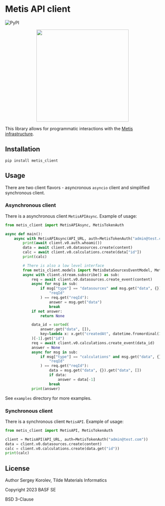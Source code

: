 # Metis API client

![PyPI](https://img.shields.io/pypi/v/metis_client.svg?style=flat)

<p align="center"><img src="https://github.com/tilde-lab/metis.science/blob/master/src/assets/img/metis.svg" width="300" height="300" /></p>

This library allows for programmatic interactions with the [Metis infrastructure](https://metis.science).

## Installation

`pip install metis_client`

## Usage

There are two client flavors - asyncronous `asyncio` client
and simplified synchronous client.

### Asynchronous client

There is a asynchronous client `MetisAPIAsync`. Example of usage:

```python
from metis_client import MetisAPIAsync, MetisTokenAuth

async def main():
    async with MetisAPIAsync(API_URL, auth=MetisTokenAuth("admin@test.com")) as client:
        print(await client.v0.auth.whoami())
        data = await client.v0.datasources.create(content)
        calc = await client.v0.calculations.create(data["id"])
        print(calc)

        # There is also a low level interface
        from metis_client.models import MetisDataSourcesEventModel, MetisCalculationsEventModel
        async with client.stream.subscribe() as sub:
            req = await client.v0.datasources.create_event(content)
            async for msg in sub:
                if msg["type"] == "datasources" and msg.get("data", {}).get(
                    "reqId"
                ) == req.get("reqId"):
                    answer = msg.get("data")
                    break
            if not answer:
                return None

            data_id = sorted(
                answer.get("data", []),
                key=lambda x: x.get("createdAt", datetime.fromordinal(1)),
            )[-1].get("id")
            req = await client.v0.calculations.create_event(data_id)
            answer = None
            async for msg in sub:
                if msg["type"] == "calculations" and msg.get("data", {}).get(
                    "reqId"
                ) == req.get("reqId"):
                    data = msg.get("data", {}).get("data", [])
                    if data:
                        answer = data[-1]
                    break
            print(answer)
```

See `examples` directory for more examples.

### Synchronous client

There is a synchronous client `MetisAPI`. Example of usage:

```python
from metis_client import MetisAPI, MetisTokenAuth

client = MetisAPI(API_URL, auth=MetisTokenAuth("admin@test.com"))
data = client.v0.datasources.create(content)
calc = client.v0.calculations.create(data.get("id"))
print(calc)
```

## License

Author Sergey Korolev, Tilde Materials Informatics

Copyright 2023 BASF SE

BSD 3-Clause
